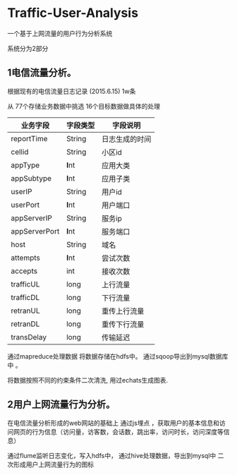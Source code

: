 # Traffic-User-Analysis
一个基于上网流量的用户行为分析系统



系统分为2部分  

## 1电信流量分析。

根据现有的电信流量日志记录 (2015.6.15) 1w条 

从 77个存储业务数据中挑选 16个目标数据做具体的处理

| **业务字段**  | **字段类型** | **字段说明**   |
| ------------- | ------------ | -------------- |
| reportTime    | String       | 日志生成的时间 |
| cellid        | String       | 小区id         |
| appType       | **I**nt      | 应用大类       |
| appSubtype    | **I**nt      | 应用子类       |
| userIP        | String       | 用户id         |
| userPort      | **I**nt      | 用户端口       |
| appServerIP   | String       | 服务ip         |
| appServerPort | **I**nt      | 服务端口       |
| host          | String       | 域名           |
| attempts      | **I**nt      | 尝试次数       |
| accepts       | int          | 接收次数       |
| trafficUL     | long         | 上行流量       |
| trafficDL     | long         | 下行流量       |
| retranUL      | long         | 重传上行流量   |
| retranDL      | long         | 重传下行流量   |
| transDelay    | long         | 传输延迟       |

通过mapreduce处理数据    将数据存储在hdfs中。 通过sqoop导出到mysql数据库中 。

将数据按照不同的约束条件二次清洗, 用过echats生成图表.

## 2用户上网流量行为分析。

在电信流量分析形成的web网站的基础上   通过js埋点 ，获取用户的基本信息和访问网页的行为信息（访问量，访客数，会话数，跳出率，访问时长，访问深度等信息）

通过flume监听日志变化，写入hdfs中， 通过hive处理数据，导出到mysql中 二次形成用户上网流量行为的图标

